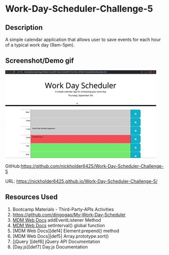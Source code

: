# Work-Day-Scheduler-Challenge-5

## Description

A simple calendar application that allows user to save events for each hour of a typical work day (9am-5pm).

## Screenshot/Demo gif

![Screenshot-Demo-gif](./assets/images/demo.gif)

GitHub:https://github.com/nickholder6425/Work-Day-Scheduler-Challenge-5

URL: https://nickholder6425.github.io/Work-Day-Scheduler-Challenge-5/

## Resources Used
1. Bootcamp Materials - Third-Party-APIs Activities
2. https://github.com/dingogap/My-Work-Day-Scheduler
3. [MDM Web Docs][link1] addEventListener Method
4. [MDM Web Docs][link2] setInterval() global function
5. [MDM Web Docs][def4] Element:prepend() method
6. [MDM Web Docs][def5] Array.prototype.sort()
7. [jQuery ][def6] jQuery API Documentation
8. [Day.js][def7] Day.js Documentation


[link1]: https://developer.mozilla.org/en-US/docs/Web/API/EventTarget/addEventListener

[link2]: https://developer.mozilla.org/en-US/docs/Web/API/setInterval